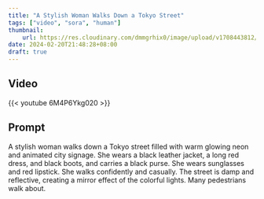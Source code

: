 ```yaml
---
title: "A Stylish Woman Walks Down a Tokyo Street"
tags: ["video", "sora", "human"]
thumbnail:
    url: https://res.cloudinary.com/dmmgrhix0/image/upload/v1708443812/sora-video/ykyjmv1qtiequju2r5uy.jpg
date: 2024-02-20T21:48:28+08:00
draft: true
---
```


## Video

{{< youtube 6M4P6Ykg020 >}}


## Prompt

A stylish woman walks down a Tokyo street filled with warm glowing neon and animated city signage. She wears a black leather jacket, a long red dress, and black boots, and carries a black purse. She wears sunglasses and red lipstick. She walks confidently and casually. The street is damp and reflective, creating a mirror effect of the colorful lights. Many pedestrians walk about.
